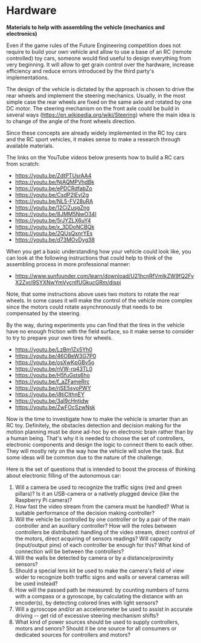 # Hardware

**Materials to help with assembling the vehicle (mechanics and electronics)**

Even if the game rules of the Future Engineering competition does not require to build your own vehicle and allow to use a base of an RC (remote controlled) toy cars, someone would find useful to design everything from very beginning. It will allow to get grain control over the hardware, increase efficiency and reduce errors introduced by the third party's implementations.

The design of the vehicle is dictated by the approach is chosen to drive the rear wheels and implement the steering mechanics. Usually, in the most simple case the rear wheels are fixed on the same axle and rotated by one DC motor. The steering mechanism on the front axle could be build in several ways (https://en.wikipedia.org/wiki/Steering) where the main idea is to change of the angle of the front wheels direction.

Since these concepts are already widely implemented in the RC toy cars and the RC sport vehicles, it makes sense to make a research through available materials. 

The links on the YouTube videos below presents how to build a RC cars from scratch:

* https://youtu.be/ZdtPTUsrAA4
* https://youtu.be/NjAQMPVhdBk
* https://youtu.be/ePDCRdfabZo
* https://youtu.be/CsdP2IEyl2g
* https://youtu.be/NL5-FV28uRA
* https://youtu.be/12CiZusgZng
* https://youtu.be/8JMM5NwO34I
* https://youtu.be/5rJYZLX6uY4
* https://youtu.be/x_3DDoNCBQk
* https://youtu.be/2QUsQxnrYEs
* https://youtu.be/d73MOvDyg38

When you get a basic understanding how your vehicle could look like, you can look at the following instructions that could help to think of the assembling process in more professional manner:

* https://www.sunfounder.com/learn/download/U21hcnRfVmlkZW9fQ2FyX2Zvcl9SYXNwYmVycnlfUGkucGRm/dispi

Note, that some instructions above uses two motors to rotate the rear wheels. In some cases it will make the control of the vehicle more complex since the motors could rotate asynchronously that needs to be compensated by the steering.

By the way, during experiments you can find that the tires in the vehicle have no enough friction with the field surface, so it make sense to consider to try to prepare your own tires for wheels.

* https://youtu.be/LzBm1Zx5Yh0
* https://youtu.be/46OBeW3G7P0
* https://youtu.be/osXwKpGBv5o
* https://youtu.be/nVW-rq43TL0
* https://youtu.be/H5fuGsts6ho
* https://youtu.be/f_aZFameRrc
* https://youtu.be/riSE5syoPWY
* https://youtu.be/i8tiClthnEY
* https://youtu.be/3aI9cHntjdw
* https://youtu.be/ZwFOcSzwNsk

Now is the time to investigate how to make the vehicle is smarter than an RC toy. Definitely, the obstacles detection and decision making for the motion planning must be done ad-hoc by en electronic brain rather than by a human being. That's why it is needed to choose the set of controllers, electronic components and design the logic to connect them to each other. They will mostly rely on the way how the vehicle will solve the task. But some ideas will be common due to the nature of the challenge.

Here is the set of questions that is intended to boost the process of thinking about electronic filling of the autonomous car:

1. Will a camera be used to recognize the traffic signs (red and green pillars)? Is it an USB-camera or a natively plugged device (like the Raspberry Pi camera)?
2. How fast the video stream from the camera must be handled? What is suitable performance of the decision making controller?
3. Will the vehicle be controlled by one controller or by a pair of the main controller and an auxiliary controller? How will the roles between controllers be distributed: handling of the video stream, direct control of the motors, direct acquiring of sensors readings? Will capacity (input/output pins) of each controller be enough for this? What kind of connection will be between the controllers? 
4. Will the walls be detected by camera or by a distance/proximity sensors?
5. Should a special lens kit be used to make the camera's field of view wider to recognize both traffic signs and walls or several cameras will be used instead?
6. How will the passed path be measured: by counting numbers of turns with a compass or a gyroscope, by calculating the distance with an encoder(s), by detecting colored lines with light sensors? 
7. Will a gyroscope and/or an accelerometer be used to assist in accurate driving -- get rid of excessive steering mechanism shifts?
8. What kind of power sources should be used to supply controllers, motors and senors? Should it be one source for all consumers or dedicated sources for controllers and motors?